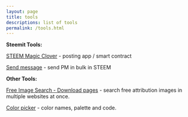 ```yaml
---
layout: page
title: tools
descriptions: list of tools
permalink: /tools.html
---
```


**Steemit Tools:**

[STEEM  Magic Clover](https://aschatria.github.io/steem/magic-clover.html) - posting app / smart contract

[Send message](https://aschatria.github.io/steem/steem-pm.html) - send PM in bulk in STEEM

**Other Tools:**

[Free Image Search - Download pages](https://aschatria.github.io/steem/freedownloads.html) - search free attribution images in multiple websites at once. 

[Color picker](https://aschatria.github.io/extra/color-picker.html) - color names, palette and code.
